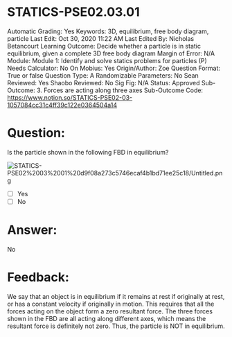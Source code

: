 # STATICS-PSE02.03.01

Automatic Grading: Yes
Keywords: 3D, equilibrium, free body diagram, particle
Last Edit: Oct 30, 2020 11:22 AM
Last Edited By: Nicholas Betancourt
Learning Outcome: Decide whether a particle is in static equilibrium, given a complete 3D free body diagram
Margin of Error: N/A
Module: Module 1: Identify and solve statics problems for particles (P)
Needs Calculator: No
On Mobius: Yes
Origin/Author: Zoe
Question Format: True or false
Question Type: A
Randomizable Parameters: No
Sean Reviewed: Yes
Shaobo Reviewed: No
Sig Fig: N/A
Status: Approved
Sub-Outcome: 3. Forces are acting along three axes
Sub-Outcome Code: https://www.notion.so/STATICS-PSE02-03-1057084cc31c4ff39c122e0364504a14

# Question:

Is the particle shown in the following FBD in equilibrium?

![STATICS-PSE02%2003%2001%20d9f08a273c5746ecaf4b1bd71ee25c18/Untitled.png](STATICS-PSE02%2003%2001%20d9f08a273c5746ecaf4b1bd71ee25c18/Untitled.png)

- [ ]  Yes
- [ ]  No

# Answer:

No

# Feedback:

We say that an object is in equilibrium if it remains at rest if originally at rest, or has a constant velocity if originally in motion. This requires that all the forces acting on the object form a zero resultant force. The three forces shown in the FBD are all acting along different axes, which means the resultant force is definitely not zero. Thus, the particle is NOT in equilibrium.